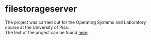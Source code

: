# filestorageserver

The project was carried out for the Operating Systems and Laboratory course at the University of Pisa.  
The text of the project can be found [here](http://didawiki.cli.di.unipi.it/lib/exe/fetch.php/informatica/sol/laboratorio21/progettosol-20_21.pdf).
